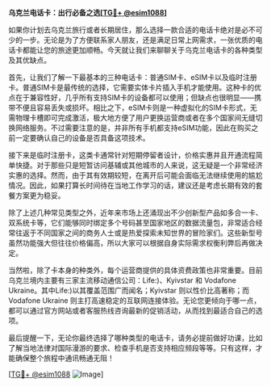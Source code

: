 **乌克兰电话卡：出行必备之选[[TG💪+ @esim1088](https://t.me/s/esim1088)]**

如果你计划去乌克兰旅行或者长期居住，那么选择一款合适的电话卡绝对是必不可少的一步。无论是为了方便联系家人朋友，还是满足日常上网需求，一张优质的电话卡都能让您的旅途更加顺畅。今天就让我们来聊聊关于乌克兰电话卡的各种类型及其优缺点。

首先，让我们了解一下最基本的三种电话卡：普通SIM卡、eSIM卡以及临时注册卡。普通SIM卡是最传统的选择，它需要实体卡片插入手机才能使用。这种卡的优点在于兼容性好，几乎所有支持SIM卡的设备都可以使用；但缺点也很明显——携带不便且容易丢失或损坏。相比之下，eSIM卡则是一种虚拟化的SIM卡形式，无需物理卡槽即可完成激活，极大地方便了用户更换运营商或者在多个国家间无缝切换网络服务。不过需要注意的是，并非所有手机都支持eSIM功能，因此在购买之前一定要确认自己的设备是否具备这项技术。

接下来是临时注册卡，这类卡通常针对短期停留者设计，价格实惠并且开通流程简单快捷。对于那些只是短暂访问基辅或其他城市的人来说，这无疑是一个非常经济实惠的选择。然而，由于其有效期较短，在离开后可能会面临无法继续使用的尴尬情况。因此，如果打算长时间待在当地工作学习的话，建议还是考虑长期有效的套餐方案更为稳妥。

除了上述几种常见类型之外，近年来市场上还涌现出不少创新型产品如多合一卡、双系统卡等，它们能够同时绑定多个号码甚至国家地区的数据流量包，非常适合经常往返于不同国家之间的商务人士或是热爱探索未知世界的冒险家们。这些新型号虽然功能强大但往往价格偏高，所以大家可以根据自身实际需求权衡利弊后再做决定。

当然啦，除了卡本身的种类外，每个运营商提供的具体资费政策也非常重要。目前乌克兰境内主要有三家主流移动通信公司：Life:)、Kyivstar 和 Vodafone Ukraine。其中Life:)以其覆盖范围广而闻名；Kyivstar 则以性价比高著称；而Vodafone Ukraine 则主打高速稳定的互联网连接体验。无论您更倾向于哪一点，都可以通过官方网站或者客服热线咨询最新的促销活动，从而找到最适合自己的选项。

最后提醒一下，无论你最终选择了哪种类型的电话卡，请务必提前做好功课，比如了解当地法律对国际漫游的要求、检查手机是否支持相应频段等等。只有这样，才能确保整个旅程中通讯畅通无阻！

[[TG💪+ @esim1088](https://t.me/s/esim1088) ![Image](https://i.postimg.cc/4NQfJmqS/Snipaste-2025-05-13-00-14-12.png)]